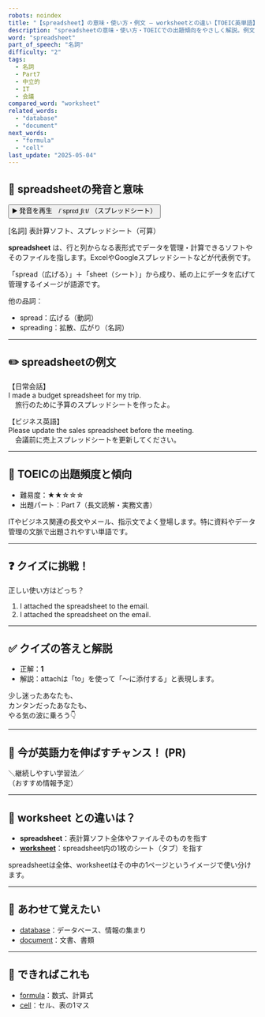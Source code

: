 ```yaml
---
robots: noindex
title: "【spreadsheet】の意味・使い方・例文 ― worksheetとの違い【TOEIC英単語】"
description: "spreadsheetの意味・使い方・TOEICでの出題傾向をやさしく解説。例文・クイズ付きでworksheetとの違いもわかりやすく学べます。"
word: "spreadsheet"
part_of_speech: "名詞"
difficulty: "2"
tags:
  - 名詞
  - Part7
  - 中立的
  - IT
  - 会議
compared_word: "worksheet"
related_words:
  - "database"
  - "document"
next_words:
  - "formula"
  - "cell"
last_update: "2025-05-04"
---
```


## 🔰 spreadsheetの発音と意味

<button class="play-audio" onclick="playTTS('spreadsheet')">
  <span class="play-audio-main">
    ▶️ 発音を再生　/ˈsprɛdˌʃiːt/
  </span>
  <span class="play-audio-sub">
    （スプレッドシート）
  </span>
</button>

[名詞] 表計算ソフト、スプレッドシート（可算）

**spreadsheet** は、行と列からなる表形式でデータを管理・計算できるソフトやそのファイルを指します。ExcelやGoogleスプレッドシートなどが代表例です。

「spread（広げる）」＋「sheet（シート）」から成り、紙の上にデータを広げて管理するイメージが語源です。

他の品詞：  
- spread：広げる（動詞）
- spreading：拡散、広がり（名詞）

---

## ✏️ spreadsheetの例文

【日常会話】  
I made a budget spreadsheet for my trip.  
　旅行のために予算のスプレッドシートを作ったよ。

【ビジネス英語】  
Please update the sales spreadsheet before the meeting.  
　会議前に売上スプレッドシートを更新してください。

---

## 🎯 TOEICの出題頻度と傾向

- 難易度：★★☆☆☆
- 出題パート：Part 7（長文読解・実務文書）

ITやビジネス関連の長文やメール、指示文でよく登場します。特に資料やデータ管理の文脈で出題されやすい単語です。

---

## ❓ クイズに挑戦！

正しい使い方はどっち？

1. I attached the spreadsheet to the email.  
2. I attached the spreadsheet on the email.

---

## ✅ クイズの答えと解説

- 正解：**1**
- 解説：attachは「to」を使って「～に添付する」と表現します。

少し迷ったあなたも、  
カンタンだったあなたも、  
やる気の波に乗ろう👇️

---

## 🚀 今が英語力を伸ばすチャンス！ (PR)

<div class="info-center">
＼継続しやすい学習法／<br>  
（おすすめ情報予定）
</div>

---

## 🤔  worksheet との違いは？

- **spreadsheet**：表計算ソフト全体やファイルそのものを指す
- **[worksheet](/worksheet)**：spreadsheet内の1枚のシート（タブ）を指す

spreadsheetは全体、worksheetはその中の1ページというイメージで使い分けます。

---

## 🧩 あわせて覚えたい

- [database](/database)：データベース、情報の集まり
- [document](/document)：文書、書類

---

## 📖 できればこれも

- [formula](/formula)：数式、計算式
- [cell](/cell)：セル、表の1マス

<!-- cvid: aid37_bid09 -->
